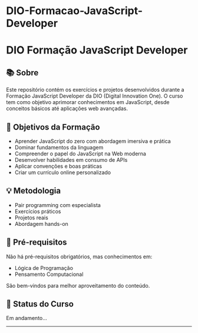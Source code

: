 # DIO-Formacao-JavaScript-Developer

# DIO Formação JavaScript Developer

## 📚 Sobre
Este repositório contém os exercícios e projetos desenvolvidos durante a Formação JavaScript Developer da DIO (Digital Innovation One). O curso tem como objetivo aprimorar conhecimentos em JavaScript, desde conceitos básicos até aplicações web avançadas.

## 🎯 Objetivos da Formação
- Aprender JavaScript do zero com abordagem imersiva e prática
- Dominar fundamentos da linguagem
- Compreender o papel do JavaScript na Web moderna
- Desenvolver habilidades em consumo de APIs
- Aplicar convenções e boas práticas
- Criar um currículo online personalizado

## 💡 Metodologia
- Pair programming com especialista
- Exercícios práticos
- Projetos reais
- Abordagem hands-on

## 🚀 Pré-requisitos
Não há pré-requisitos obrigatórios, mas conhecimentos em:
- Lógica de Programação
- Pensamento Computacional

São bem-vindos para melhor aproveitamento do conteúdo.

## 📝 Status do Curso
Em andamento...

---